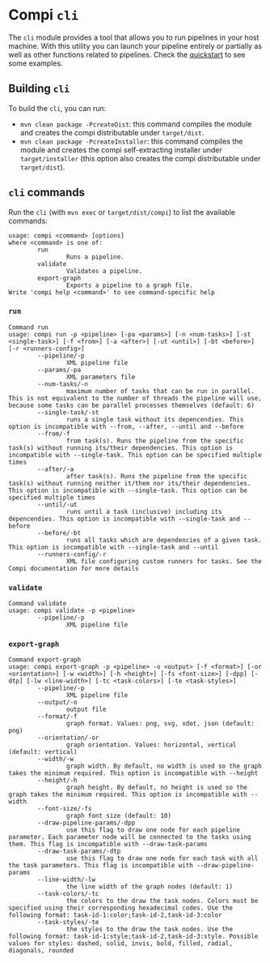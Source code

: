 # Compi `cli`
The `cli` module provides a tool that allows you to run pipelines in your host machine. With this utility you can launch your pipeline entirely or partially as well as other functions related to pipelines. Check the [quickstart](QUICKSTART.md) to see some examples.

## Building `cli`
To build the `cli`, you can run:
- `mvn clean package -PcreateDist`: this command compiles the module and creates the compi distributable under `target/dist`.
- `mvn clean package -PcreateInstaller`: this command compiles the module and creates the compi self-extracting installer under `target/installer` (this option also creates the compi distributable under `target/dist`).

## `cli` commands
Run the `cli` (with `mvn exec` or `target/dist/compi`) to list the available commands:

```
usage: compi <command> [options]
where <command> is one of:
        run
                Runs a pipeline.
        validate
                Validates a pipeline.
        export-graph
                Exports a pipeline to a graph file.
Write 'compi help <command>' to see command-specific help
```

### `run`
```
Command run
usage: compi run -p <pipeline> [-pa <params>] [-n <num-tasks>] [-st <single-task>] [-f <from>] [-a <after>] [-ut <until>] [-bt <before>] [-r <runners-config>]
        --pipeline/-p
                XML pipeline file
        --params/-pa
                XML parameters file
        --num-tasks/-n
                maximum number of tasks that can be run in parallel. This is not equivalent to the number of threads the pipeline will use, because some tasks can be parallel processes themselves (default: 6)
        --single-task/-st
                runs a single task without its depencendies. This option is incompatible with --from, --after, --until and --before
        --from/-f
                from task(s). Runs the pipeline from the specific task(s) without running its/their dependencies. This option is incompatible with --single-task. This option can be specified multiple times
        --after/-a
                after task(s). Runs the pipeline from the specific task(s) without running neither it/them nor its/their dependencies. This option is incompatible with --single-task. This option can be specified multiple times
        --until/-ut
                runs until a task (inclusive) including its depencendies. This option is incompatible with --single-task and --before
        --before/-bt
                runs all tasks which are dependencies of a given task. This option is incompatible with --single-task and --until
        --runners-config/-r
                XML file configuring custom runners for tasks. See the Compi documentation for more details
```

### `validate`

```
Command validate
usage: compi validate -p <pipeline>
        --pipeline/-p
                XML pipeline file
```

### `export-graph`
```
Command export-graph
usage: compi export-graph -p <pipeline> -o <output> [-f <format>] [-or <orientation>] [-w <width>] [-h <height>] [-fs <font-size>] [-dpp] [-dtp] [-lw <line-width>] [-tc <task-colors>] [-te <task-styles>]
        --pipeline/-p
                XML pipeline file
        --output/-o
                output file
        --format/-f
                graph format. Values: png, svg, xdot, json (default: png)
        --orientation/-or
                graph orientation. Values: horizontal, vertical (default: vertical)
        --width/-w
                graph width. By default, no width is used so the graph takes the minimum required. This option is incompatible with --height
        --height/-h
                graph height. By default, no height is used so the graph takes the minimum required. This option is incompatible with --width
        --font-size/-fs
                graph font size (default: 10)
        --draw-pipeline-params/-dpp
                use this flag to draw one node for each pipeline parameter. Each parameter node will be connected to the tasks using them. This flag is incompatible with --draw-task-params
        --draw-task-params/-dtp
                use this flag to draw one node for each task with all the task parameters. This flag is incompatible with --draw-pipeline-params
        --line-width/-lw
                the line width of the graph nodes (default: 1)
        --task-colors/-tc
                the colors to the draw the task nodes. Colors must be specified using their corresponding hexadecimal codes. Use the following format: task-id-1:color;task-id-2,task-id-3:color
        --task-styles/-te
                the styles to the draw the task nodes. Use the following format: task-id-1:style;task-id-2,task-id-3:style. Possible values for styles: dashed, solid, invis, bold, filled, radial, diagonals, rounded
```
